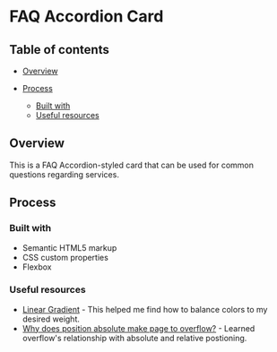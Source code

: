 # FAQ Accordion Card

## Table of contents

- [Overview](#overview)

- [Process](#process)
  - [Built with](#built-with)
  - [Useful resources](#useful-resources)

## Overview
This is a FAQ Accordion-styled card that can be used for common questions regarding services.

## Process

### Built with
- Semantic HTML5 markup
- CSS custom properties
- Flexbox

### Useful resources

- [Linear Gradient](https://developer.mozilla.org/en-US/docs/Web/CSS/linear-gradient) - This helped me find how to balance colors to my desired weight.
- [Why does position absolute make page to overflow?](https://stackoverflow.com/questions/36531708/why-does-position-absolute-make-page-to-overflow) - Learned overflow's relationship with absolute and relative postioning.